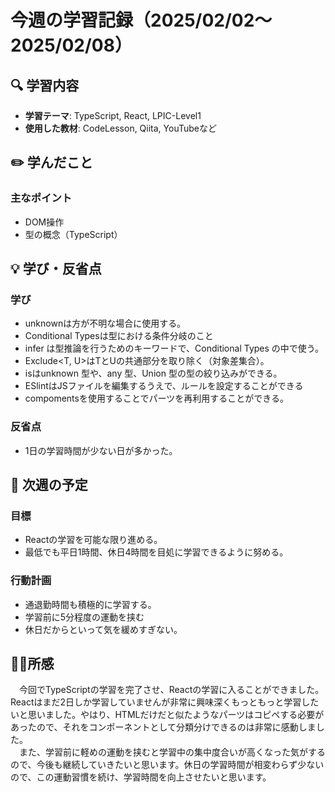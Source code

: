 # 今週の学習記録（2025/02/02～2025/02/08）

## 🔍 学習内容
- **学習テーマ**: TypeScript, React, LPIC-Level1
- **使用した教材**: CodeLesson, Qiita, YouTubeなど

## ✏️ 学んだこと
### 主なポイント
- DOM操作
- 型の概念（TypeScript）

## 💡 学び・反省点
### 学び
- unknownは方が不明な場合に使用する。
- Conditional Typesは型における条件分岐のこと
- infer は型推論を行うためのキーワードで、Conditional Types の中で使う。
- Exclude<T, U>はTとUの共通部分を取り除く（対象差集合）。
- isはunknown 型や、any 型、Union 型の型の絞り込みができる。
- ESlintはJSファイルを編集するうえで、ルールを設定することができる
- compomentsを使用することでパーツを再利用することができる。

### 反省点
- 1日の学習時間が少ない日が多かった。 


## 📆 次週の予定
### 目標
- Reactの学習を可能な限り進める。
- 最低でも平日1時間、休日4時間を目処に学習できるように努める。

### 行動計画
- 通退勤時間も積極的に学習する。
- 学習前に5分程度の運動を挟む
- 休日だからといって気を緩めすぎない。

## 🏄‍♂️所感
　今回でTypeScriptの学習を完了させ、Reactの学習に入ることができました。Reactはまだ2日しか学習していませんが非常に興味深くもっともっと学習したいと思いました。やはり、HTMLだけだと似たようなパーツはコピペする必要があったので、それをコンポーネントとして分類分けできるのは非常に感動しました。  
　また、学習前に軽めの運動を挟むと学習中の集中度合いが高くなった気がするので、今後も継続していきたいと思います。休日の学習時間が相変わらず少ないので、この運動習慣を続け、学習時間を向上させたいと思います。